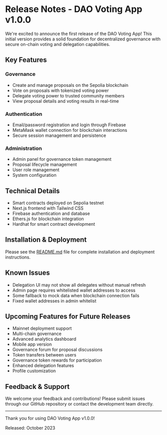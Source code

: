 # Release Notes - DAO Voting App v1.0.0

We're excited to announce the first release of the DAO Voting App! This initial version provides a solid foundation for decentralized governance with secure on-chain voting and delegation capabilities.

## Key Features

### Governance
- Create and manage proposals on the Sepolia blockchain
- Vote on proposals with tokenized voting power
- Delegate voting power to trusted community members
- View proposal details and voting results in real-time

### Authentication
- Email/password registration and login through Firebase
- MetaMask wallet connection for blockchain interactions
- Secure session management and persistence

### Administration
- Admin panel for governance token management
- Proposal lifecycle management
- User role management
- System configuration

## Technical Details

- Smart contracts deployed on Sepolia testnet
- Next.js frontend with Tailwind CSS
- Firebase authentication and database
- Ethers.js for blockchain integration
- Hardhat for smart contract development

## Installation & Deployment

Please see the [README.md](README.md) file for complete installation and deployment instructions.

## Known Issues

- Delegation UI may not show all delegates without manual refresh
- Admin page requires whitelisted wallet addresses to access
- Some fallback to mock data when blockchain connection fails
- Fixed wallet addresses in admin whitelist

## Upcoming Features for Future Releases

- Mainnet deployment support
- Multi-chain governance
- Advanced analytics dashboard
- Mobile app version
- Governance forum for proposal discussions
- Token transfers between users
- Governance token rewards for participation
- Enhanced delegation features
- Profile customization

## Feedback & Support

We welcome your feedback and contributions! Please submit issues through our GitHub repository or contact the development team directly.

---

Thank you for using DAO Voting App v1.0.0!

Released: October 2023 